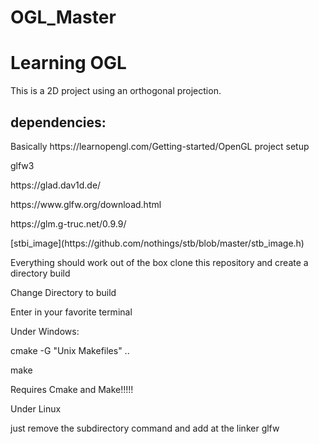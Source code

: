 # OGL_Master
<h1>Learning OGL</h1>

This is a 2D project using an orthogonal projection.
<p><h2>dependencies:</h2></p>
<p>Basically https://learnopengl.com/Getting-started/OpenGL project setup</p>
<p>glfw3</p>
<p>https://glad.dav1d.de/</p>
<p>https://www.glfw.org/download.html</p>
<p>https://glm.g-truc.net/0.9.9/</p>
<p>[stbi_image](https://github.com/nothings/stb/blob/master/stb_image.h)</p>

<p>Everything should work out of the box clone this repository and create a directory build</p>
<p>Change Directory to build</p>
<p>Enter in your favorite terminal</p>
<p> Under Windows:
<p>cmake -G "Unix Makefiles" ..</p>
<p>make</p>

<p>Requires Cmake and Make!!!!!</p>

<p>Under Linux </p>
<P>just remove the subdirectory command and add at the linker glfw</P>
